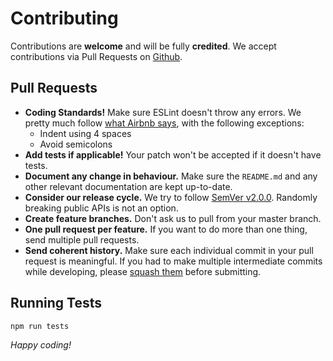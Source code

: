 # Contributing

Contributions are **welcome** and will be fully **credited**. We accept contributions via Pull Requests on [Github](https://github.com/spatie/dump-die).

## Pull Requests

- **Coding Standards!** Make sure ESLint doesn't throw any errors. We pretty much follow [what Airbnb says](https://github.com/airbnb/javascript), with the following exceptions:
    - Indent using 4 spaces
    - Avoid semicolons
- **Add tests if applicable!** Your patch won't be accepted if it doesn't have tests.
- **Document any change in behaviour.** Make sure the `README.md` and any other relevant documentation are kept up-to-date.
- **Consider our release cycle.** We try to follow [SemVer v2.0.0](http://semver.org/). Randomly breaking public APIs is not an option.
- **Create feature branches.** Don't ask us to pull from your master branch.
- **One pull request per feature.** If you want to do more than one thing, send multiple pull requests.
- **Send coherent history.** Make sure each individual commit in your pull request is meaningful. If you had to make multiple intermediate commits while developing, please [squash them](http://www.git-scm.com/book/en/v2/Git-Tools-Rewriting-History#Changing-Multiple-Commit-Messages) before submitting.

## Running Tests

```bash
npm run tests
```

*Happy coding!*
